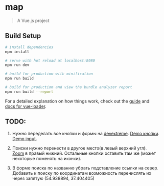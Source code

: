 # map

> A Vue.js project

## Build Setup

``` bash
# install dependencies
npm install

# serve with hot reload at localhost:8080
npm run dev

# build for production with minification
npm run build

# build for production and view the bundle analyzer report
npm run build --report
```

For a detailed explanation on how things work, check out the [guide](http://vuejs-templates.github.io/webpack/) and [docs for vue-loader](http://vuejs.github.io/vue-loader).


## TODO:
1. Нужно переделать все кнопки и формы на [devextreme](https://js.devexpress.com/Documentation/Guide/Vue_Components/Add_DevExtreme_to_a_Vue_Application/). [Demo кнопки](https://js.devexpress.com/Demos/WidgetsGallery/Demo/Button/PredefinedTypes/Vue/Light/). [Demo input](https://js.devexpress.com/Demos/WidgetsGallery/Demo/TextBox/Overview/Vue/Light/).

2. Поиски нужно перенести в другое место(в левый верхний угл). [Zoom](https://vue2-leaflet.netlify.app/components/LControlZoom.html#demo) в правый нижний. Остальные кнопки оставить там же (может некоторые поменять на иконки).

3. В форме поиска по названию убрать подставление ссылки на север. Добавить к поиску по координатам возможность перечислять их через запятую (54.938894, 37.404405)
